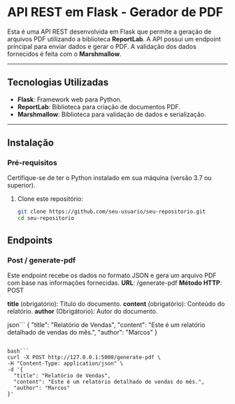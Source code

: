 # API REST em Flask - Gerador de PDF

Esta é uma API REST desenvolvida em Flask que permite a geração de arquivos PDF utilizando a biblioteca **ReportLab**. A API possui um endpoint principal para enviar dados e gerar o PDF. A validação dos dados fornecidos é feita com o **Marshmallow**.

---

## Tecnologias Utilizadas

- **Flask**: Framework web para Python.
- **ReportLab**: Biblioteca para criação de documentos PDF.
- **Marshmallow**: Biblioteca para validação de dados e serialização.

---

## Instalação

### Pré-requisitos

Certifique-se de ter o Python instalado em sua máquina (versão 3.7 ou superior).

1. Clone este repositório:
   ```bash
   git clone https://github.com/seu-usuario/seu-repositorio.git
   cd seu-repositorio

## Endpoints

### Post / generate-pdf

Este endpoint recebe os dados no formato JSON e gera um arquivo PDF com base nas informações fornecidas.
**URL**: /generate-pdf
**Método HTTP**: POST

**title** (obrigatório): Título do documento.
**content** (obrigatório): Conteúdo do relatório.
**author** (Obrigátorio): Autor do documento.

json```
{
  "title": "Relatório de Vendas",
  "content": "Este é um relatório detalhado de vendas do mês.",
  "author": "Marcos"
}
```

bash```
curl -X POST http://127.0.0.1:5000/generate-pdf \
-H "Content-Type: application/json" \
-d '{
  "title": "Relatório de Vendas",
  "content": "Este é um relatório detalhado de vendas do mês.",
  "author": "Marcos"
}'
```